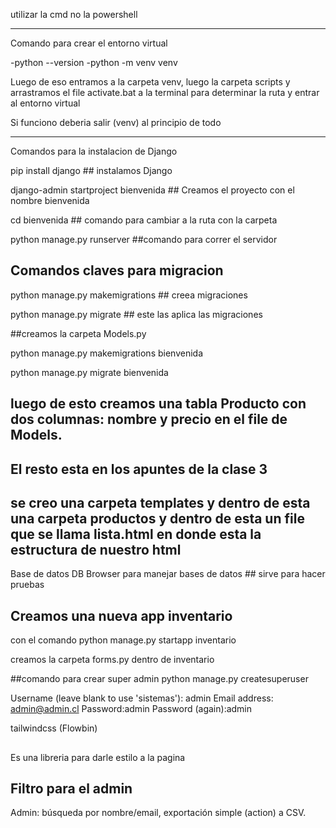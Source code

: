 
utilizar la cmd no la powershell

-----------------------------------------------------------------------------------------------------

Comando para crear el entorno virtual

-python --version
-python -m venv venv

Luego de eso entramos a la carpeta venv, luego la carpeta scripts y 
arrastramos el file activate.bat a la terminal para determinar la ruta y entrar al entorno virtual

Si funciono deberia salir (venv) al principio de todo

------------------------------------------------------

Comandos para la instalacion de Django

pip install django ## instalamos Django

django-admin startproject bienvenida ## Creamos el proyecto con el nombre bienvenida

cd bienvenida ## comando para cambiar a la ruta con la carpeta

python manage.py runserver ##comando para correr el servidor

## Comandos claves para migracion

python manage.py makemigrations ## creea migraciones 

python manage.py migrate ## este las aplica las migraciones


##creamos la carpeta Models.py

python manage.py makemigrations bienvenida

python manage.py migrate bienvenida


## luego de esto creamos una tabla Producto con dos columnas: nombre y precio en el file de Models.

## El resto esta en los apuntes de la clase 3

## se creo una carpeta templates y dentro de esta una carpeta productos y dentro de esta un file que se llama lista.html en donde esta la estructura de nuestro html

Base de datos DB Browser para manejar bases de datos ## sirve para hacer pruebas

## Creamos una nueva app inventario
 con el comando python manage.py startapp inventario

 creamos la carpeta forms.py dentro de inventario

##comando para crear super admin
python manage.py createsuperuser
 

Username (leave blank to use 'sistemas'): admin
Email address: admin@admin.cl 
Password:admin
Password (again):admin

tailwindcss (Flowbin)
##
Es una libreria para darle estilo a la pagina
##

## Filtro para el admin
Admin: búsqueda por nombre/email, exportación simple (action) a CSV.





